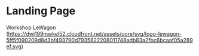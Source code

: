 # Landing Page

Workshop LeWagon (https://dwj199mwkel52.cloudfront.net/assets/core/svg/logo-lewagon-5ff5f090209d8d3bf493790d7935822208011748adb83a2fbc6bcaaf05a289ef.svg)

